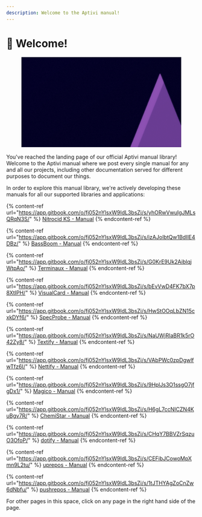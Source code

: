 ```yaml
---
description: Welcome to the Aptivi manual!
---
```


# 👋 Welcome!

<figure><img src=".gitbook/assets/aptivi-bg-2k.png" alt=""><figcaption></figcaption></figure>

You've reached the landing page of our official Aptivi manual library! Welcome to the Aptivi manual where we post every single manual for any and all our projects, including other documentation served for different purposes to document our things.

In order to explore this manual library, we're actively developing these manuals for all our supported libraries and applications:

{% content-ref url="https://app.gitbook.com/o/fj052nYlsxW9IdL3bsZj/s/yhORwVwuIgJMLsQRqN3S/" %}
[Nitrocid KS - Manual](https://app.gitbook.com/o/fj052nYlsxW9IdL3bsZj/s/yhORwVwuIgJMLsQRqN3S/)
{% endcontent-ref %}

{% content-ref url="https://app.gitbook.com/o/fj052nYlsxW9IdL3bsZj/s/izAJoIbtQw1BdIlE4DBz/" %}
[BassBoom - Manual](https://app.gitbook.com/o/fj052nYlsxW9IdL3bsZj/s/izAJoIbtQw1BdIlE4DBz/)
{% endcontent-ref %}

{% content-ref url="https://app.gitbook.com/o/fj052nYlsxW9IdL3bsZj/s/G0KrE9Uk2AiblqjWtpAo/" %}
[Terminaux - Manual](https://app.gitbook.com/o/fj052nYlsxW9IdL3bsZj/s/G0KrE9Uk2AiblqjWtpAo/)
{% endcontent-ref %}

{% content-ref url="https://app.gitbook.com/o/fj052nYlsxW9IdL3bsZj/s/bEvVwD4FK7bX7p8XtIPH/" %}
[VisualCard - Manual](https://app.gitbook.com/o/fj052nYlsxW9IdL3bsZj/s/bEvVwD4FK7bX7p8XtIPH/)
{% endcontent-ref %}

{% content-ref url="https://app.gitbook.com/o/fj052nYlsxW9IdL3bsZj/s/HwStOOqLbZN15cxkDYf6/" %}
[SpecProbe - Manual](https://app.gitbook.com/o/fj052nYlsxW9IdL3bsZj/s/HwStOOqLbZN15cxkDYf6/)
{% endcontent-ref %}

{% content-ref url="https://app.gitbook.com/o/fj052nYlsxW9IdL3bsZj/s/NaUWjRlaBR1k5rO42Zy8/" %}
[Textify - Manual](https://app.gitbook.com/o/fj052nYlsxW9IdL3bsZj/s/NaUWjRlaBR1k5rO42Zy8/)
{% endcontent-ref %}

{% content-ref url="https://app.gitbook.com/o/fj052nYlsxW9IdL3bsZj/s/VAbPWc0zpDgwlfwTfz6I/" %}
[Nettify - Manual](https://app.gitbook.com/o/fj052nYlsxW9IdL3bsZj/s/VAbPWc0zpDgwlfwTfz6I/)
{% endcontent-ref %}

{% content-ref url="https://app.gitbook.com/o/fj052nYlsxW9IdL3bsZj/s/9HplJs3O1ssgO7jfgDx1/" %}
[Magico - Manual](https://app.gitbook.com/o/fj052nYlsxW9IdL3bsZj/s/9HplJs3O1ssgO7jfgDx1/)
{% endcontent-ref %}

{% content-ref url="https://app.gitbook.com/o/fj052nYlsxW9IdL3bsZj/s/H6gL7ccNICZN4KuBgv7R/" %}
[ChemiStar - Manual](https://app.gitbook.com/o/fj052nYlsxW9IdL3bsZj/s/H6gL7ccNICZN4KuBgv7R/)
{% endcontent-ref %}

{% content-ref url="https://app.gitbook.com/o/fj052nYlsxW9IdL3bsZj/s/CHqY7BBVZrSqzuO3OfoP/" %}
[dotify - Manual](https://app.gitbook.com/o/fj052nYlsxW9IdL3bsZj/s/CHqY7BBVZrSqzuO3OfoP/)
{% endcontent-ref %}

{% content-ref url="https://app.gitbook.com/o/fj052nYlsxW9IdL3bsZj/s/CEFibJCowoMpXmn9L2tu/" %}
[uprepos - Manual](https://app.gitbook.com/o/fj052nYlsxW9IdL3bsZj/s/CEFibJCowoMpXmn9L2tu/)
{% endcontent-ref %}

{% content-ref url="https://app.gitbook.com/o/fj052nYlsxW9IdL3bsZj/s/1tJTHYAgZoCnZw6dNbfu/" %}
[pushrepos - Manual](https://app.gitbook.com/o/fj052nYlsxW9IdL3bsZj/s/1tJTHYAgZoCnZw6dNbfu/)
{% endcontent-ref %}

For other pages in this space, click on any page in the right hand side of the page.
